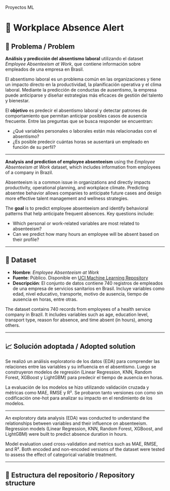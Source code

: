 Proyectos ML
#  🎯 Workplace Absence Alert 

## 📄 Problema / Problem

**Análisis y predicción del absentismo laboral** utilizando el dataset *Employee Absenteeism at Work*, que contiene información sobre empleados de una empresa en Brasil.

El absentismo laboral es un problema común en las organizaciones y tiene un impacto directo en la productividad, la planificación operativa y el clima laboral. Mediante la predicción de conductas de ausentismo, la empresa puede anticiparse y diseñar estrategias más eficaces de gestión del talento y bienestar.

El **objetivo** es predecir el absentismo laboral y detectar patrones de comportamiento que permitan anticipar posibles casos de ausencia frecuente. Entre las preguntas que se busca responder se encuentran:  
- ¿Qué variables personales o laborales están más relacionadas con el absentismo?  
- ¿Es posible predecir cuántas horas se ausentará un empleado en función de su perfil?

---

**Analysis and prediction of employee absenteeism** using the *Employee Absenteeism at Work* dataset, which includes information from employees of a company in Brazil.

Absenteeism is a common issue in organizations and directly impacts productivity, operational planning, and workplace climate. Predicting absentee behavior allows companies to anticipate future cases and design more effective talent management and wellness strategies.

The **goal** is to predict employee absenteeism and identify behavioral patterns that help anticipate frequent absences. Key questions include:  
- Which personal or work-related variables are most related to absenteeism?  
- Can we predict how many hours an employee will be absent based on their profile?

---

## 🔎 Dataset

- **Nombre**: *Employee Absenteeism at Work*
- **Fuente**: Público. Disponible en [UCI Machine Learning Repository]([https://archive.ics.uci.edu/dataset/445/absenteeism+at+work])
- **Descripción**: El conjunto de datos contiene 740 registros de empleados de una empresa de servicios sanitarios en Brasil. Incluye variables como edad, nivel educativo, transporte, motivo de ausencia, tiempo de ausencia en horas, entre otras.

The dataset contains 740 records from employees of a health service company in Brazil. It includes variables such as age, education level, transport type, reason for absence, and time absent (in hours), among others.

---

## 📈 Solución adoptada / Adopted solution

Se realizó un análisis exploratorio de los datos (EDA) para comprender las relaciones entre las variables y su influencia en el absentismo. Luego se construyeron modelos de regresión (Linear Regression, KNN, Random Forest, XGBoost y LightGBM) para predecir el tiempo de ausencia en horas.

La evaluación de los modelos se hizo utilizando validación cruzada y métricas como MAE, RMSE y R². Se probaron tanto versiones con como sin codificación one-hot para analizar su impacto en el rendimiento de los modelos.

---

An exploratory data analysis (EDA) was conducted to understand the relationships between variables and their influence on absenteeism. Regression models (Linear Regression, KNN, Random Forest, XGBoost, and LightGBM) were built to predict absence duration in hours.

Model evaluation used cross-validation and metrics such as MAE, RMSE, and R². Both encoded and non-encoded versions of the dataset were tested to assess the effect of categorical variable treatment.

---

## 📁 Estructura del repositorio / Repository structure
